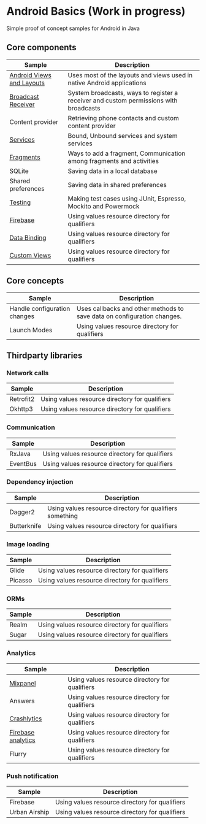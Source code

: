 # Android Basics (Work in progress)

Simple proof of concept samples for Android in Java

## Core components

| Sample        | Description       
| ------------- |-------------|
| [Android Views and Layouts](https://github.com/manroopsingh/android-basics/tree/master/Samples/android-ViewsViewGroups) | Uses most of the layouts and views used in native Android applications |
| [Broadcast Receiver](https://github.com/manroopsingh/android-basics/tree/master/Samples/android-BroadcastReceiver)  | System broadcasts, ways to register a receiver and custom permissions with broadcasts|
| Content provider | Retrieving phone contacts and custom content provider |
| [Services](https://github.com/manroopsingh/android-basics/tree/master/Samples/android-Services)  | Bound, Unbound services and system services|
| [Fragments](https://github.com/manroopsingh/android-basics/tree/master/Samples/android-Fragments)  | Ways to add a fragment, Communication among fragments and activities|
| SQLite | Saving data in a local database|
| Shared preferences | Saving data in shared preferences|
| [Testing](https://github.com/manroopsingh/android-basics/tree/master/Samples/android-testing) | Making test cases using JUnit, Espresso, Mockito and Powermock|
|  [Firebase](https://github.com/manroopsingh/android-basics/tree/master/Samples/android-Firebase)| Using values resource directory for qualifiers|
| [Data Binding](https://github.com/manroopsingh/android-basics/tree/master/Samples/android-DataBinding) | Using values resource directory for qualifiers|
| [Custom Views](https://github.com/manroopsingh/android-basics/tree/master/Samples/android-CustomViews) | Using values resource directory for qualifiers|

## Core concepts
| Sample        | Description       
| ------------- |-------------|
| Handle configuration changes| Uses callbacks and other methods to save data on configuration changes.   |
| Launch Modes | Using values resource directory for qualifiers|


## Thirdparty libraries
### Network calls
| Sample        | Description |       
| ------------- |-------------|
| Retrofit2 | Using values resource directory for qualifiers|
| Okhttp3 | Using values resource directory for qualifiers|

### Communication
| Sample        | Description |       
| ------------- |-------------|
| RxJava | Using values resource directory for qualifiers|
| EventBus | Using values resource directory for qualifiers|

### Dependency injection
| Sample        | Description |       
| ------------- |-------------|
| Dagger2 | Using values resource directory for qualifiers something|
| Butterknife | Using values resource directory for qualifiers|

### Image loading
| Sample        | Description |       
| ------------- |-------------|
| Glide | Using values resource directory for qualifiers|
| Picasso | Using values resource directory for qualifiers|

### ORMs
| Sample        | Description |       
| ------------- |-------------|
| Realm | Using values resource directory for qualifiers|
| Sugar | Using values resource directory for qualifiers|

### Analytics
| Sample        | Description |       
| ------------- |-------------|
| [Mixpanel](https://github.com/manroopsingh/android-basics/tree/master/Samples/android-Mixpanel) | Using values resource directory for qualifiers|
| Answers | Using values resource directory for qualifiers|
| [Crashlytics](https://github.com/manroopsingh/android-basics/tree/master/Samples/android-Crashlytics) | Using values resource directory for qualifiers|
| [Firebase analytics](https://github.com/manroopsingh/android-basics/tree/master/Samples/android-Firebase)  | Using values resource directory for qualifiers|
| Flurry | Using values resource directory for qualifiers|

### Push notification
| Sample        | Description |       
| ------------- |-------------|
| Firebase | Using values resource directory for qualifiers|
| Urban Airship | Using values resource directory for qualifiers|
